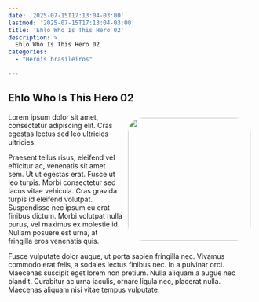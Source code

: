 ```yaml
---
date: '2025-07-15T17:13:04-03:00'
lastmod: '2025-07-15T17:13:04-03:00'
title: 'Ehlo Who Is This Hero 02'
description: >
  Ehlo Who Is This Hero 02
categories:
  - "Heróis brasileiros"

---
```


## Ehlo Who Is This Hero 02

<img src="/images/brazil-national-day-banner-design-vector-eps-flag.jpg" height="250" style="float: right; border:5; border-radius: 15%; padding: 10px;" />
Lorem ipsum dolor sit amet, consectetur adipiscing elit. Cras egestas lectus sed leo ultricies ultricies. 

Praesent tellus risus, eleifend vel efficitur ac, venenatis sit amet sem. Ut ut egestas erat. Fusce ut leo turpis. 
Morbi consectetur sed lacus vitae vehicula. Cras gravida turpis id eleifend volutpat.
Suspendisse nec ipsum eu erat finibus dictum. Morbi volutpat nulla purus, vel maximus ex molestie id.
Nullam posuere est urna, at fringilla eros venenatis quis.

Fusce vulputate dolor augue, ut porta sapien fringilla nec. Vivamus commodo erat felis, a sodales lectus finibus nec. In a pulvinar orci. Maecenas suscipit eget lorem non pretium. Nulla aliquam a augue nec blandit. Curabitur ac urna iaculis, ornare ligula nec, placerat nulla. Maecenas aliquam nisi vitae tempus vulputate.
